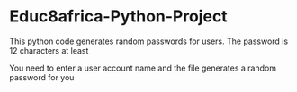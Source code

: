 # Educ8africa-Python-Project
This python code generates random passwords for users. 
The password is 12 characters at least

You need to enter a user account name and the file generates a random password for you
